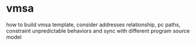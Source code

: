 # vmsa
how to build vmsa template, consider addresses relationship, pc paths, constraint unpredictable behaviors and sync with different program source model
